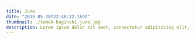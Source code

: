 ```yaml
---
title: June
date: "2015-05-28T22:40:32.169Z"
thumbnail: ./tomek-baginski-june.jpg
description: Lorem ipsum dolor sit amet, consectetur adipisicing elit, sed do eiusmod tempor incididunt ut labore et dolore magna aliqua. Ut enim ad minim veniam, quis nostrud exercitation ullamco laboris nisi ut aliquip ex ea commodo.
---
```


